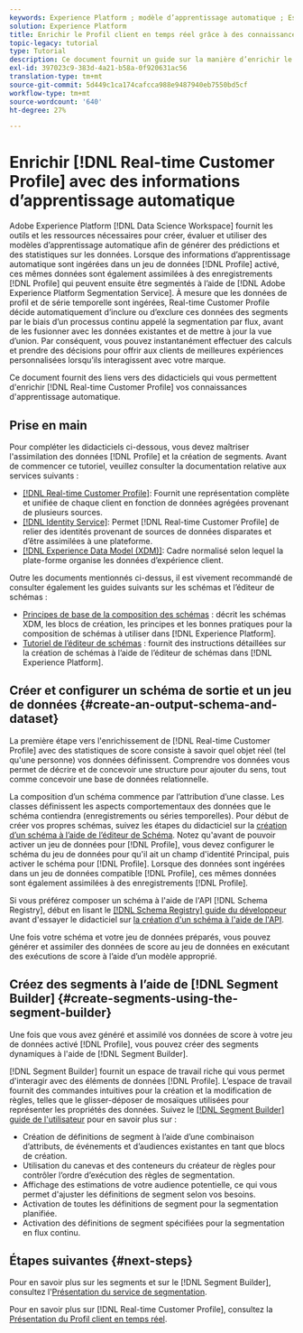 ```yaml
---
keywords: Experience Platform ; modèle d’apprentissage automatique ; Espace de travail des données ; Profil client en temps réel ; rubriques populaires ; informations d’apprentissage automatique
solution: Experience Platform
title: Enrichir le Profil client en temps réel grâce à des connaissances d'apprentissage automatique
topic-legacy: tutorial
type: Tutorial
description: Ce document fournit un guide sur la manière d’enrichir le Profil client en temps réel avec des informations d’apprentissage automatique.
exl-id: 397023c9-383d-4a21-b58a-0f920631ac56
translation-type: tm+mt
source-git-commit: 5d449c1ca174cafcca988e9487940eb7550bd5cf
workflow-type: tm+mt
source-wordcount: '640'
ht-degree: 27%

---
```


# Enrichir [!DNL Real-time Customer Profile] avec des informations d’apprentissage automatique

Adobe Experience Platform [!DNL Data Science Workspace] fournit les outils et les ressources nécessaires pour créer, évaluer et utiliser des modèles d’apprentissage automatique afin de générer des prédictions et des statistiques sur les données. Lorsque des informations d’apprentissage automatique sont ingérées dans un jeu de données [!DNL Profile] activé, ces mêmes données sont également assimilées à des enregistrements [!DNL Profile] qui peuvent ensuite être segmentés à l’aide de [!DNL Adobe Experience Platform Segmentation Service]. À mesure que les données de profil et de série temporelle sont ingérées, Real-time Customer Profile décide automatiquement d’inclure ou d’exclure ces données des segments par le biais d’un processus continu appelé la segmentation par flux, avant de les fusionner avec les données existantes et de mettre à jour la vue d’union. Par conséquent, vous pouvez instantanément effectuer des calculs et prendre des décisions pour offrir aux clients de meilleures expériences personnalisées lorsqu’ils interagissent avec votre marque.

Ce document fournit des liens vers des didacticiels qui vous permettent d&#39;enrichir [!DNL Real-time Customer Profile] vos connaissances d&#39;apprentissage automatique.

## Prise en main

Pour compléter les didacticiels ci-dessous, vous devez maîtriser l&#39;assimilation des données [!DNL Profile] et la création de segments. Avant de commencer ce tutoriel, veuillez consulter la documentation relative aux services suivants :

- [[!DNL Real-time Customer Profile]](../../profile/home.md): Fournit une représentation complète et unifiée de chaque client en fonction de données agrégées provenant de plusieurs sources.
- [[!DNL Identity Service]](../../identity-service/home.md): Permet  [!DNL Real-time Customer Profile] de relier des identités provenant de sources de données disparates et d’être assimilées à une plateforme.
- [[!DNL Experience Data Model (XDM)]](../../xdm/home.md): Cadre normalisé selon lequel la plate-forme organise les données d’expérience client.

Outre les documents mentionnés ci-dessus, il est vivement recommandé de consulter également les guides suivants sur les schémas et l’éditeur de schémas :

- [Principes de base de la composition des schémas](../../xdm/schema/composition.md) : décrit les schémas XDM, les blocs de création, les principes et les bonnes pratiques pour la composition de schémas à utiliser dans [!DNL Experience Platform].
- [Tutoriel de l’éditeur de schémas](../../xdm/tutorials/create-schema-ui.md) : fournit des instructions détaillées sur la création de schémas à l’aide de l’éditeur de schémas dans [!DNL Experience Platform].

## Créer et configurer un schéma de sortie et un jeu de données {#create-an-output-schema-and-dataset}

La première étape vers l&#39;enrichissement de [!DNL Real-time Customer Profile] avec des statistiques de score consiste à savoir quel objet réel (tel qu&#39;une personne) vos données définissent. Comprendre vos données vous permet de décrire et de concevoir une structure pour ajouter du sens, tout comme concevoir une base de données relationnelle.

La composition d’un schéma commence par l’attribution d’une classe. Les classes définissent les aspects comportementaux des données que le schéma contiendra (enregistrements ou séries temporelles). Pour début de créer vos propres schémas, suivez les étapes du didacticiel sur la [création d’un schéma à l’aide de l’éditeur de Schéma](../../xdm/tutorials/create-schema-ui.md). Notez qu&#39;avant de pouvoir activer un jeu de données pour [!DNL Profile], vous devez configurer le schéma du jeu de données pour qu&#39;il ait un champ d&#39;identité Principal, puis activer le schéma pour [!DNL Profile]. Lorsque des données sont ingérées dans un jeu de données compatible [!DNL Profile], ces mêmes données sont également assimilées à des enregistrements [!DNL Profile].

Si vous préférez composer un schéma à l&#39;aide de l&#39;API [!DNL Schema Registry], début en lisant le [[!DNL Schema Registry] guide du développeur](../../xdm/api/getting-started.md) avant d&#39;essayer le didacticiel sur [la création d&#39;un schéma à l&#39;aide de l&#39;API](../../xdm/tutorials/create-schema-api.md).

Une fois votre schéma et votre jeu de données préparés, vous pouvez générer et assimiler des données de score au jeu de données en exécutant des exécutions de score à l’aide d’un modèle approprié.

## Créez des segments à l’aide de [!DNL Segment Builder] {#create-segments-using-the-segment-builder}

Une fois que vous avez généré et assimilé vos données de score à votre jeu de données activé [!DNL Profile], vous pouvez créer des segments dynamiques à l&#39;aide de [!DNL Segment Builder].

[!DNL Segment Builder] fournit un espace de travail riche qui vous permet d&#39;interagir avec des éléments de données [!DNL Profile]. L’espace de travail fournit des commandes intuitives pour la création et la modification de règles, telles que le glisser-déposer de mosaïques utilisées pour représenter les propriétés des données. Suivez le [[!DNL Segment Builder] guide de l&#39;utilisateur](../../segmentation/ui/segment-builder.md) pour en savoir plus sur :

- Création de définitions de segment à l’aide d’une combinaison d’attributs, de événements et d’audiences existantes en tant que blocs de création.
- Utilisation du canevas et des conteneurs du créateur de règles pour contrôler l’ordre d’exécution des règles de segmentation.
- Affichage des estimations de votre audience potentielle, ce qui vous permet d&#39;ajuster les définitions de segment selon vos besoins.
- Activation de toutes les définitions de segment pour la segmentation planifiée.
- Activation des définitions de segment spécifiées pour la segmentation en flux continu.

## Étapes suivantes {#next-steps}

Pour en savoir plus sur les segments et sur le [!DNL Segment Builder], consultez l&#39;[Présentation du service de segmentation](../../segmentation/home.md).

Pour en savoir plus sur [!DNL Real-time Customer Profile], consultez la [Présentation du Profil client en temps réel](../../profile/home.md).

